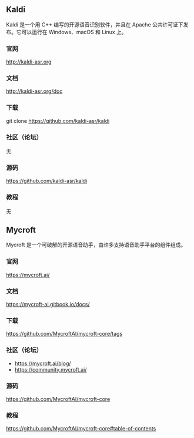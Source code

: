 ## Kaldi

Kaldi 是一个用 C++ 编写的开源语音识别软件，并且在 Apache 公共许可证下发布。它可以运行在 Windows、macOS 和 Linux 上。

### 官网
http://kaldi-asr.org

### 文档
http://kaldi-asr.org/doc

### 下载
git clone https://github.com/kaldi-asr/kaldi

### 社区（论坛）
无

### 源码
https://github.com/kaldi-asr/kaldi

### 教程
无


## Mycroft

Mycroft 是一个可破解的开源语音助手，由许多支持语音助手平台的组件组成。

### 官网
https://mycroft.ai/

### 文档
https://mycroft-ai.gitbook.io/docs/

### 下载
https://github.com/MycroftAI/mycroft-core/tags

### 社区（论坛）
- https://mycroft.ai/blog/
- https://community.mycroft.ai/

### 源码
https://github.com/MycroftAI/mycroft-core

### 教程
https://github.com/MycroftAI/mycroft-core#table-of-contents

